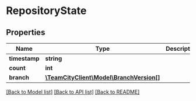 # RepositoryState

## Properties
Name | Type | Description | Notes
------------ | ------------- | ------------- | -------------
**timestamp** | **string** |  | [optional] 
**count** | **int** |  | [optional] 
**branch** | [**\TeamCityClient\Model\BranchVersion[]**](BranchVersion.md) |  | [optional] 

[[Back to Model list]](../README.md#documentation-for-models) [[Back to API list]](../README.md#documentation-for-api-endpoints) [[Back to README]](../README.md)


